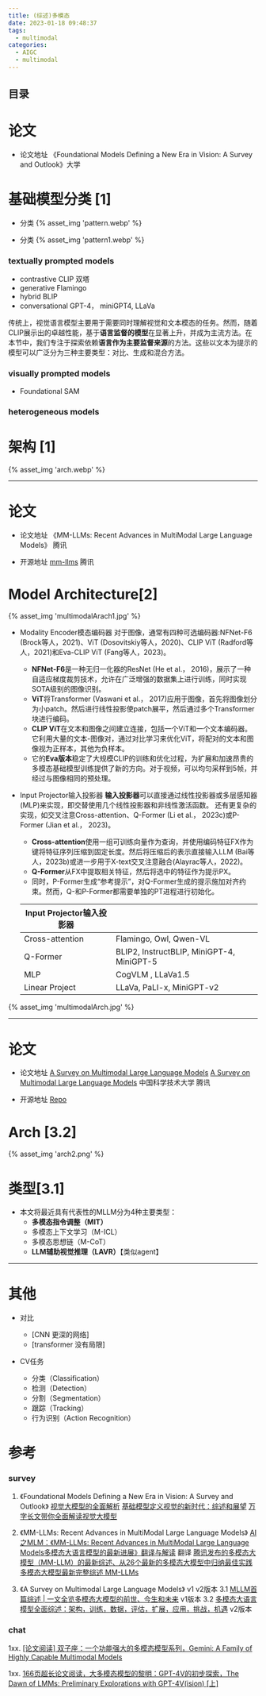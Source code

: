 ```yaml
---
title: (综述)多模态 
date: 2023-01-18 09:48:37
tags:
  - multimodal
categories:
  - AIGC  
  - multimodal
---
```


<p></p>
<!-- more -->

## 目录
<!-- toc -->

# 论文
+ 论文地址
 《Foundational Models Defining a New Era in Vision: A Survey and Outlook》大学


# 基础模型分类 [1]
+ 分类
{% asset_img  'pattern.webp' %}

+ 分类
{% asset_img  'pattern1.webp' %}

### textually prompted models 
  - contrastive
    CLIP  双塔
  - generative 
    Flamingo 
  - hybrid 
    BLIP
  - conversational
    GPT-4， miniGPT4, LLaVa

传统上，视觉语言模型主要用于需要同时理解视觉和文本模态的任务。然而，随着CLIP展示出的卓越性能，基于**语言监督的模型**在显著上升，并成为主流方法。在本节中，我们专注于探索依赖**语言作为主要监督来源**的方法。这些以文本为提示的模型可以广泛分为三种主要类型：对比、生成和混合方法。


###  visually prompted models
  - Foundational 
    SAM

###  heterogeneous  models

# 架构 [1]
{% asset_img  'arch.webp' %}

---

# 论文
+ 论文地址
 《MM-LLMs: Recent Advances in MultiModal Large Language Models》  腾讯

+ 开源地址
  [mm-llms](https://mm-llms.github.io/archives/) 腾讯

# Model Architecture[2]
{% asset_img  'multimodalArach1.jpg' %}

+ Modality Encoder模态编码器
	对于图像，通常有四种可选编码器:NFNet-F6 (Brock等人，2021)、ViT (Dosovitskiy等人，2020)、CLIP ViT (Radford等人，2021)和Eva-CLIP ViT (Fang等人，2023)。
	- **NFNet-F6**是一种无归一化器的ResNet (He et al.， 2016)，展示了一种自适应梯度裁剪技术，允许在广泛增强的数据集上进行训练，同时实现SOTA级别的图像识别。
	- **ViT**将Transformer (Vaswani et al.， 2017)应用于图像，首先将图像划分为小patch。然后进行线性投影使patch展平，然后通过多个Transformer块进行编码。
	- **CLIP ViT**在文本和图像之间建立连接，包括一个ViT和一个文本编码器。它利用大量的文本-图像对，通过对比学习来优化ViT，将配对的文本和图像视为正样本，其他为负样本。
	- 它的**Eva版本**稳定了大规模CLIP的训练和优化过程，为扩展和加速昂贵的多模态基础模型训练提供了新的方向。对于视频，可以均匀采样到5帧，并经过与图像相同的预处理。



+ Input Projector输入投影器
	**输入投影器**可以直接通过线性投影器或多层感知器(MLP)来实现，即交替使用几个线性投影器和非线性激活函数。
	还有更复杂的实现，如交叉注意Cross-attention、Q-Former (Li et al.， 2023c)或P-Former (Jian et al.， 2023)。
	
	- **Cross-attention**使用一组可训练向量作为查询，并使用编码特征FX作为键将特征序列压缩到固定长度。然后将压缩后的表示直接输入LLM (Bai等人，2023b)或进一步用于X-text交叉注意融合(Alayrac等人，2022)。 
	- **Q-Former**从FX中提取相关特征，然后将选中的特征作为提示PX。
	- 同时，P-Former生成“参考提示”，对Q-Former生成的提示施加对齐约束。然而，Q-和P-Former都需要单独的PT进程进行初始化。
	
	| Input Projector输入投影器 |                                           |
	| ------------------------- | ----------------------------------------- |
	| Cross-attention           | Flamingo, Owl, Qwen-VL                    |
	| Q-Former                  | BLIP2, InstructBLIP, MiniGPT-4, MiniGPT-5 |
	| MLP                       | CogVLM , LLaVa1.5                         |
	| Linear Project            | LLaVa, PaLI-x,  MiniGPT-v2                |
	
	


{% asset_img  'multimodalArch.jpg' %}

---

# 论文
+ 论文地址
   [A Survey on Multimodal Large Language Models](https://arxiv.org/pdf/2306.13549v1)
   [A Survey on Multimodal Large Language Models](https://arxiv.org/abs/2306.13549) 中国科学技术大学   腾讯

+ 开源地址
  [Repo](https://github.com/BradyFU/Awesome-Multimodal-Large-Language-Models)

# Arch [3.2]
{% asset_img  'arch2.png' %}

# 类型[3.1]
+ 本文将最近具有代表性的MLLM分为4种主要类型：
  - **多模态指令调整（MIT）**
  - 多模态上下文学习（M-ICL）
  - 多模态思想链（M-CoT）
  - **LLM辅助视觉推理（LAVR）**【类似agent】

---

# 其他
+ 对比
  - [CNN  更深的网络]
  - [transformer 没有局限]
  
+ CV任务
  - 分类（Classification）
  - 检测（Detection）
  - 分割（Segmentation）
  - 跟踪（Tracking）
  - 行为识别（Action Recognition）
  
# 参考
### survey
1. 《Foundational Models Defining a New Era in Vision: A Survey and Outlook》
    [视觉大模型的全面解析](https://blog.csdn.net/qq_45368632/article/details/132180645)
    [基础模型定义视觉的新时代：综述和展望](https://zhuanlan.zhihu.com/p/655135848)
    [万字长文带你全面解读视觉大模型](https://zhuanlan.zhihu.com/p/648578542)

2. 《MM-LLMs: Recent Advances in MultiModal Large Language Models》
   [AI之MLM：《MM-LLMs: Recent Advances in MultiModal Large Language Models多模态大语言模型的最新进展》翻译与解读](https://blog.csdn.net/qq_41185868/article/details/135877268) 翻译
   [腾讯发布的多模态大模型（MM-LLM）的最新综述、从26个最新的多模态大模型中归纳最佳实践](https://zhuanlan.zhihu.com/p/680487634)
   [多模态大模型最新完整综述 MM-LLMs](https://zhuanlan.zhihu.com/p/680955430)
   
3. 《A Survey on Multimodal Large Language Models》  v1 v2版本
   3.1 [MLLM首篇综述 | 一文全览多模态大模型的前世、今生和未来](https://cloud.tencent.com/developer/article/2322835)  v1版本
   3.2 [多模态大语言模型全面综述：架构，训练，数据，评估，扩展，应用，挑战，机遇](https://mp.weixin.qq.com/s/V5aiWUYh14q00jAn2O6VKA)  v2版本

### chat
1xx. [[论文阅读] 双子座：一个功能强大的多模态模型系列，Gemini: A Family of Highly Capable Multimodal Models](https://zhuanlan.zhihu.com/p/670821058)

1xx. [166页超长论文阅读，大多模态模型的黎明：GPT-4V的初步探索，The Dawn of LMMs: Preliminary Explorations with GPT-4V(ision) [上]](https://zhuanlan.zhihu.com/p/663655741)








